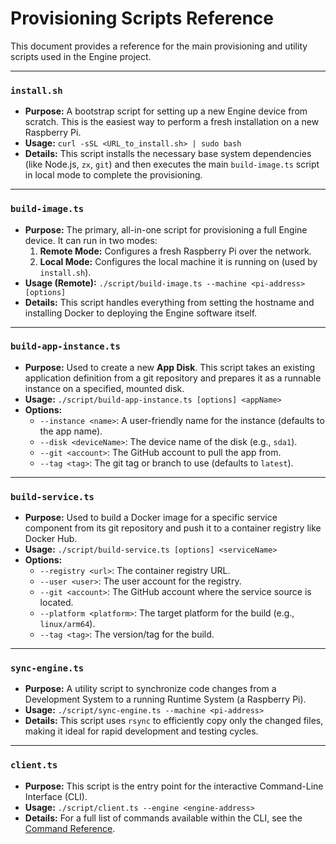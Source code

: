 # Provisioning Scripts Reference

This document provides a reference for the main provisioning and utility scripts used in the Engine project.

---

### `install.sh`

-   **Purpose:** A bootstrap script for setting up a new Engine device from scratch. This is the easiest way to perform a fresh installation on a new Raspberry Pi.
-   **Usage:** `curl -sSL <URL_to_install.sh> | sudo bash`
-   **Details:** This script installs the necessary base system dependencies (like Node.js, `zx`, `git`) and then executes the main `build-image.ts` script in local mode to complete the provisioning.

---

### `build-image.ts`

-   **Purpose:** The primary, all-in-one script for provisioning a full Engine device. It can run in two modes:
    1.  **Remote Mode:** Configures a fresh Raspberry Pi over the network.
    2.  **Local Mode:** Configures the local machine it is running on (used by `install.sh`).
-   **Usage (Remote):** `./script/build-image.ts --machine <pi-address> [options]`
-   **Details:** This script handles everything from setting the hostname and installing Docker to deploying the Engine software itself.

---

### `build-app-instance.ts`

-   **Purpose:** Used to create a new **App Disk**. This script takes an existing application definition from a git repository and prepares it as a runnable instance on a specified, mounted disk.
-   **Usage:** `./script/build-app-instance.ts [options] <appName>`
-   **Options:**
    -   `--instance <name>`: A user-friendly name for the instance (defaults to the app name).
    -   `--disk <deviceName>`: The device name of the disk (e.g., `sda1`).
    -   `--git <account>`: The GitHub account to pull the app from.
    -   `--tag <tag>`: The git tag or branch to use (defaults to `latest`).

---

### `build-service.ts`

-   **Purpose:** Used to build a Docker image for a specific service component from its git repository and push it to a container registry like Docker Hub.
-   **Usage:** `./script/build-service.ts [options] <serviceName>`
-   **Options:**
    -   `--registry <url>`: The container registry URL.
    -   `--user <user>`: The user account for the registry.
    -   `--git <account>`: The GitHub account where the service source is located.
    -   `--platform <platform>`: The target platform for the build (e.g., `linux/arm64`).
    -   `--tag <tag>`: The version/tag for the build.

---

### `sync-engine.ts`

-   **Purpose:** A utility script to synchronize code changes from a Development System to a running Runtime System (a Raspberry Pi).
-   **Usage:** `./script/sync-engine.ts --machine <pi-address>`
-   **Details:** This script uses `rsync` to efficiently copy only the changed files, making it ideal for rapid development and testing cycles.

---

### `client.ts`

-   **Purpose:** This script is the entry point for the interactive Command-Line Interface (CLI).
-   **Usage:** `./script/client.ts --engine <engine-address>`
-   **Details:** For a full list of commands available within the CLI, see the [Command Reference](COMMANDS.md).
